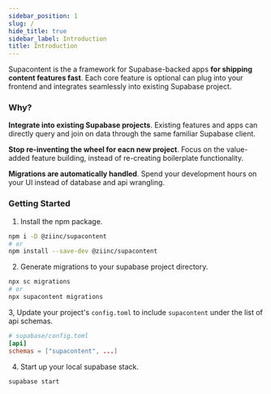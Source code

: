 ```yaml
---
sidebar_position: 1
slug: /
hide_title: true
sidebar_label: Introduction
title: Introduction
---
```


Supacontent is the a framework for Supabase-backed apps **for shipping content features fast**. Each core feature is optional can plug into your frontend and integrates seamlessly into existing Supabase project.

<!-- Supacontent ships with a CLI for handling migrations, as well as a React component library. -->

### Why?

**Integrate into existing Supabase projects**. Existing features and apps can directly query and join on data through the same familiar Supabase client.

**Stop re-inventing the wheel for eacn new project**. Focus on the value-added feature building, instead of re-creating boilerplate functionality.

**Migrations are automatically handled**. Spend your development hours on your UI instead of database and api wrangling.

<!--
**Out-of-the-box components**. UI? No problem. Integrate and ship our features as fast as a copy-paste. -->

### Getting Started

1. Install the npm package.

```bash
npm i -D @ziinc/supacontent
# or
npm install --save-dev @ziinc/supacontent
```

2. Generate migrations to your supabase project directory.

```bash
npx sc migrations
# or
npx supacontent migrations
```

3, Update your project's `config.toml` to include `supacontent` under the list of api schemas.

```toml
# supabase/config.toml
[api]
schemas = ["supacontent", ...]
```

4. Start up your local supabase stack.

```bash
supabase start
```
